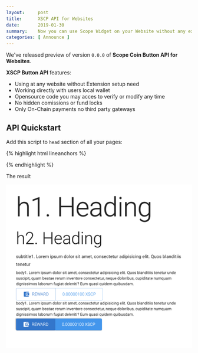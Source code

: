 ```yaml
---
layout:     post
title:      XSCP API for Websites
date:       2019-01-30
summary:    Now you can use Scope Widget on your Website without any extension directly from pages!
categories: [ Announce ]
---
```


We've released preview of version `0.0.0` of **Scope Coin Button API for Websites**.

**XSCP Button API** features:

* Using at any website without Extension setup need
* Working directly with users local wallet
* Opensource code you may acces to verify or modify any time
* No hidden comissions or fund locks
* Only On-Chain payments no third party gateways

## API Quickstart

Add this script to `head` section of all your pages:

{% highlight html lineanchors %}
<script src="https://button.xscp.icu/v0/api.js"></script>
{% endhighlight %}

The result

![Actual Button Widget Screenshot](/images/screenshot.png)